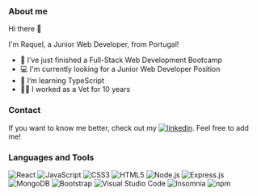 ### About me
Hi there 👋

I'm Raquel, a Junior Web Developer, from Portugal!

- 🔭 I’ve just finished a Full-Stack Web Development Bootcamp
- 💻 I'm currently looking for a Junior Web Developer Position
- 🌱 I’m learning TypeScript
- 🐶🐱 I worked as a Vet for 10 years

### Contact
If you want to know me better, check out my
[<img src='https://img.shields.io/badge/linkedin-%230077B5.svg?style=for-the-badge&logo=linkedin&logoColor=white' alt='linkedin'>](https://www.linkedin.com/in/raquelsantos09/). Feel free to add me!

### Languages and Tools

![React](https://img.shields.io/badge/react-%2320232a.svg?style=for-the-badge&logo=react&logoColor=%2361DAFB)
![JavaScript](https://img.shields.io/badge/javascript-%23323330.svg?style=for-the-badge&logo=javascript&logoColor=%23F7DF1E)
![CSS3](https://img.shields.io/badge/css3-%231572B6.svg?style=for-the-badge&logo=css3&logoColor=white)
	![HTML5](https://img.shields.io/badge/html5-%23E34F26.svg?style=for-the-badge&logo=html5&logoColor=white)
 ![Node.js](https://img.shields.io/badge/Node.js-339933?style=for-the-badge&logo=nodedotjs&logoColor=white)
 ![Express.js](https://img.shields.io/badge/express.js-%23404d59.svg?style=for-the-badge&logo=express&logoColor=%2361DAFB)
 ![MongoDB](https://img.shields.io/badge/MongoDB-%234ea94b.svg?style=for-the-badge&logo=mongodb&logoColor=white)
 ![Bootstrap](https://img.shields.io/badge/bootstrap-%23563D7C.svg?style=for-the-badge&logo=bootstrap&logoColor=white)
  	![Visual Studio Code](https://img.shields.io/badge/Visual%20Studio%20Code-0078d7.svg?style=for-the-badge&logo=visual-studio-code&logoColor=white)
 ![Insomnia](https://img.shields.io/badge/Insomnia-5849be?style=for-the-badge&logo=Insomnia&logoColor=white)
 ![npm](https://img.shields.io/badge/npm-CB3837?style=for-the-badge&logo=npm&logoColor=white)
    
<!--
**raquelsantos09/raquelsantos09** is a ✨ _special_ ✨ repository because its `README.md` (this file) appears on your GitHub profile.

Here are some ideas to get you started:

- 🔭 I’m currently working on ...
- 🌱 I’m currently learning ...
- 👯 I’m looking to collaborate on ...
- 🤔 I’m looking for help with ...
- 💬 Ask me about ...
- 📫 How to reach me: ...
- 😄 Pronouns: ...
- ⚡ Fun fact: ...
-->

